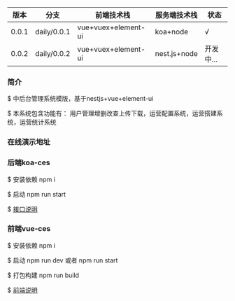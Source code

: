 
| 版本      | 分支          | 前端技术栈           |  服务端技术栈   |  状态       |
|----------|--------------|---------------------|---------------|------------|
|  0.0.1    | daily/0.0.1 | vue+vuex+element-ui |  koa+node     |   √        |
|  0.0.2    | daily/0.0.2 | vue+vuex+element-ui |  nest.js+node |   开发中... | 

### 简介    
$ 中后台管理系统模版，基于nestjs+vue+element-ui

$ 本系统包含功能有： 用户管理增删改查上传下载，运营配置系统，运营搭建系统，运营统计系统  
### 在线演示地址  

### 后端koa-ces  
$ 安装依赖 npm i  

$ 启动 npm run start  

$ [接口说明](https://github.com/XingGuoZM/ces-manage/blob/master/koa-ces/README.md)  

### 前端vue-ces  
$ 安装依赖 npm i  

$ 启动 npm run dev 或者 npm run start  

$ 打包构建 npm run build  

$ [前端说明](https://github.com/XingGuoZM/ces-manage/blob/master/vue-ces/README.md)  
